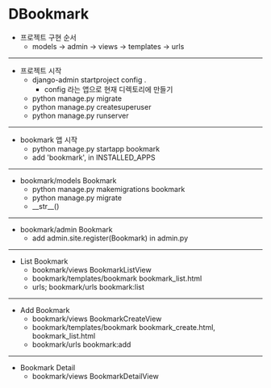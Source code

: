 # DBookmark

- 프로젝트 구현 순서
    - models -> admin -> views -> templates -> urls

---

- 프로젝트 시작
    - django-admin startproject config .
        - config 라는 앱으로 현재 디렉토리에 만들기
    - python manage.py migrate
    - python manage.py createsuperuser
    - python manage.py runserver

---

- bookmark 앱 시작
    - python manage.py startapp bookmark
    - add 'bookmark', in INSTALLED_APPS

---

- bookmark/models Bookmark
    - python manage.py makemigrations bookmark
    - python manage.py migrate
    - \_\_str\__()

---

- bookmark/admin Bookmark
    - add admin.site.register(Bookmark) in admin.py

---

- List Bookmark
    - bookmark/views BookmarkListView
    - bookmark/templates/bookmark bookmark_list.html
    - urls; bookmark/urls bookmark:list

---

- Add Bookmark
    - bookmark/views BookmarkCreateView
    - bookmark/templates/bookmark bookmark_create.html, bookmark_list.html
    - bookmark/urls bookmark:add
---

- Bookmark Detail
  - bookmark/views BookmarkDetailView